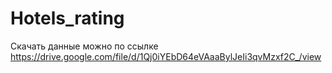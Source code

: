# Hotels_rating
Скачать данные можно по ссылке https://drive.google.com/file/d/1Qj0iYEbD64eVAaaBylJeIi3qvMzxf2C_/view
